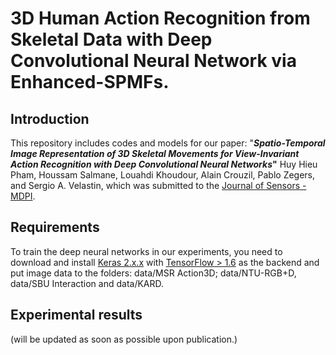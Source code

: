 # 3D Human Action Recognition from Skeletal Data with Deep Convolutional Neural Network via Enhanced-SPMFs.

## Introduction

This repository includes codes and models for our paper: "**_Spatio-Temporal Image Representation of 3D Skeletal Movements for View-Invariant Action Recognition with Deep Convolutional Neural Networks_"** Huy Hieu Pham, Houssam Salmane, Louahdi Khoudour, Alain Crouzil, Pablo Zegers, and Sergio A. Velastin, which was submitted to the [Journal of Sensors - MDPI](https://www.mdpi.com/journal/sensors).


## Requirements

To train the deep neural networks in our experiments, you need to download and install [Keras 2.x.x](https://keras.io/) with [TensorFlow > 1.6](https://www.tensorflow.org/) as the backend and put image data to the folders: data/MSR Action3D; data/NTU-RGB+D, data/SBU Interaction and data/KARD. 

## Experimental results

(will be updated as soon as possible upon publication.)
